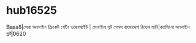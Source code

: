 # hub16525
Basa8|সেরা অনলাইন ক্রিকেট বেটিং ওয়েবসাইট | মোবাইল স্লট গেমস বাংলাদেশ রিয়েল মানি|ক্যাসিনো অনলাইন স্লট|0620
